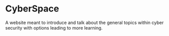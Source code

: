 # CyberSpace
A website meant to introduce and talk about the general topics within cyber security with options leading to more learning.
